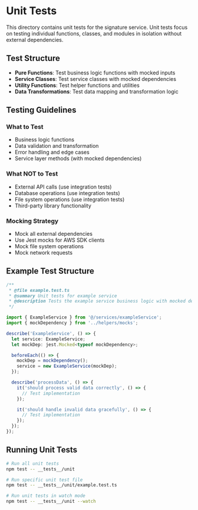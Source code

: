 # Unit Tests

This directory contains unit tests for the signature service. Unit tests focus on testing individual functions, classes, and modules in isolation without external dependencies.

## Test Structure

- **Pure Functions**: Test business logic functions with mocked inputs
- **Service Classes**: Test service classes with mocked dependencies
- **Utility Functions**: Test helper functions and utilities
- **Data Transformations**: Test data mapping and transformation logic

## Testing Guidelines

### What to Test
- Business logic functions
- Data validation and transformation
- Error handling and edge cases
- Service layer methods (with mocked dependencies)

### What NOT to Test
- External API calls (use integration tests)
- Database operations (use integration tests)
- File system operations (use integration tests)
- Third-party library functionality

### Mocking Strategy
- Mock all external dependencies
- Use Jest mocks for AWS SDK clients
- Mock file system operations
- Mock network requests

## Example Test Structure

```typescript
/**
 * @file example.test.ts
 * @summary Unit tests for example service
 * @description Tests the example service business logic with mocked dependencies
 */

import { ExampleService } from '@/services/exampleService';
import { mockDependency } from '../helpers/mocks';

describe('ExampleService', () => {
  let service: ExampleService;
  let mockDep: jest.Mocked<typeof mockDependency>;

  beforeEach(() => {
    mockDep = mockDependency();
    service = new ExampleService(mockDep);
  });

  describe('processData', () => {
    it('should process valid data correctly', () => {
      // Test implementation
    });

    it('should handle invalid data gracefully', () => {
      // Test implementation
    });
  });
});
```

## Running Unit Tests

```bash
# Run all unit tests
npm test -- __tests__/unit

# Run specific unit test file
npm test -- __tests__/unit/example.test.ts

# Run unit tests in watch mode
npm test -- __tests__/unit --watch
```
